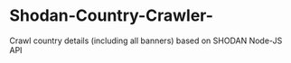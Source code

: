 # Shodan-Country-Crawler-
Crawl country details (including all banners) based on SHODAN Node-JS API
